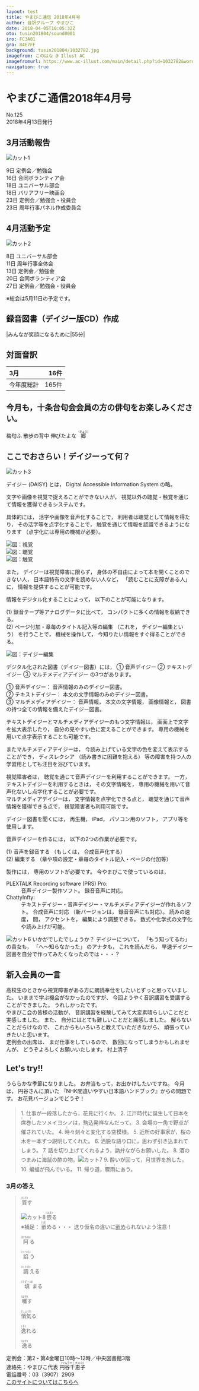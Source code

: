 ```yaml
---
layout: test
title: やまびこ通信 2018年4月号 
author: 音訳グループ やまびこ
date: 2018-04-05T10:05:32Z
oto: tusin201804/sound0001
iro: FC3A81
gra: 84E7FF
background: tusin201804/1032782.jpg
imagefrom: このはな @ Illust AC
imagefromurl: https://www.ac-illust.com/main/detail.php?id=1032782&word=%E6%A1%9C83
navigation: true
---
```


# <span data-dur="4.169" data-begin="2.050">やまびこ通信2018年4月号</span>

<span data-dur="2.563" data-begin="6.219">No.125</span>  
<span data-dur="4.715" data-begin="8.782">2018年4月13日発行</span>

## <span data-dur="2.744" data-begin="13.497">3月活動報告</span>

<img class="migi" src="media/tusin201804/cut1.png" alt="カット1" />

<span data-dur="1.197" data-begin="16.241">9日</span>
<span data-dur="2.913" data-begin="17.438">定例会／勉強会</span>  
<span data-dur="1.562" data-begin="20.351">16日</span>
<span data-dur="2.565" data-begin="21.913">合同ボランティア会</span>  
<span data-dur="1.594" data-begin="24.478">18日</span>
<span data-dur="2.285" data-begin="26.072">ユニバーサル部会</span>  
<span data-dur="1.594" data-begin="28.357">18日</span>
<span data-dur="2.491" data-begin="29.951">バリアフリー映画会</span>  
<span data-dur="1.711" data-begin="32.442">23日</span>
<span data-dur="3.962" data-begin="34.153">定例会／勉強会・役員会</span>  
<span data-dur="1.711" data-begin="38.115">23日</span>
<span data-dur="3.794" data-begin="39.826">周年行事パネル作成委員会</span>

## <span data-dur="2.631" data-begin="43.620">4月活動予定</span>

<img class="migi" src="media/tusin201804/cut2.png" alt="カット2" />

<span data-dur="1.079" data-begin="46.251">8日</span>
<span data-dur="2.285" data-begin="47.330">ユニバーサル部会</span>  
<span data-dur="1.544" data-begin="49.615">11日</span>
<span data-dur="2.821" data-begin="51.159">周年行事全体会</span>  
<span data-dur="1.525" data-begin="53.980">13日</span>
<span data-dur="2.913" data-begin="55.505">定例会／勉強会</span>  
<span data-dur="1.115" data-begin="58.418">20日</span>
<span data-dur="2.565" data-begin="59.533">合同ボランティア会</span>  
<span data-dur="1.721" data-begin="62.098">27日</span>
<span data-dur="3.963" data-begin="63.819">定例会／勉強会・役員会</span>

<span data-dur="5.045" data-begin="67.782">※総会は5月11日の予定です。</span>

## <span data-dur="4.312" data-begin="72.827">録音図書（デイジー版CD）作成</span>

|<span data-dur="2.278" data-begin="77.139">みんなが笑顔になるために</span>|<span data-dur="2.147" data-begin="79.417">55分</span>|

## <span data-dur="2.067" data-begin="81.564">対面音訳</span>

|<span data-dur="1.266" data-begin="83.631">3月</span>|<span data-dur="1.959" data-begin="84.897">16件</span>|
|:---|---:|
|<span data-dur="1.862" data-begin="86.856">今年度総計</span>|<span data-dur="2.469" data-begin="88.718">165件</span>|

## <span data-dur="1.315" data-begin="91.187">今月も，</span><span data-dur="5.705" data-begin="92.502">十条台句会会員の方の俳句をお楽しみください。</span>

<span data-dur="1.236" data-begin="98.207">梅匂ふ</span>
<span data-dur="1.736" data-begin="99.443">散歩の背中</span>
<span data-dur="1.809" data-begin="101.179">伸びたよな</span>
<span class="haigo" data-dur="1.345" data-begin="102.988"><ruby>郷<rt>（きょう）</rt></ruby></span>

## <span data-dur="1.535" data-begin="104.333">ここでおさらい！</span><span data-dur="2.959" data-begin="105.868">デイジーって何？</span>

<img class="migi" src="media/tusin201804/cut3.png" alt="カット3" />

<span data-dur="1.493" data-begin="108.827">デイジー (DAISY) とは，</span>
<span data-dur="2.749" data-begin="110.320">Digital Accessible Information System</span>
<span data-dur="2.363" data-begin="113.069">の略。</span>

<span data-dur="3.934" data-begin="115.432">文字や画像を視覚で捉えることができない人が，</span>
<span data-dur="7.437" data-begin="119.366">視覚以外の聴覚・触覚を通じて情報を獲得できるシステムです。</span>

<span data-dur="1.615" data-begin="126.803">具体的には，</span>
<span data-dur="2.948" data-begin="128.418">活字や画像を音声化することで，</span>
<span data-dur="3.63" data-begin="131.366">利用者は聴覚として情報を得たり，</span>
<span data-dur="2.942" data-begin="134.996">その活字等を点字化することで，</span>
<span data-dur="4.605" data-begin="137.938">触覚を通じて情報を認識できるようになります</span>
<span data-dur="4.935" data-begin="142.543">（点字化には専用の機械が必要）。</span>

<span data-dur="13.338" data-begin="147.478"><img class="naka" src="media/tusin201804/image.png" alt="図：視覚" /><br /><img class="naka" src="media/tusin201804/son.png" alt="図：聴覚" /><br /><img class="naka" src="media/tusin201804/texte.png" alt="図：触覚" /></span>

<span data-dur="0.945" data-begin="160.816">また，</span>
<span data-dur="3.335" data-begin="161.761">デイジーは視覚障害に限らず，</span>
<span data-dur="4.606" data-begin="165.096">身体の不自由によって本を開くことのできない人，</span>
<span data-dur="3.192" data-begin="169.702">日本語特有の文字を読めない人など，</span>
<span data-dur="2.491" data-begin="172.894">「読むことに支障がある人」に，</span>
<span data-dur="4.361" data-begin="175.385">情報を提供することが可能です。</span>

<span data-dur="2.981" data-begin="179.746">情報をデジタル化することによって，</span>
<span data-dur="3.728" data-begin="182.727">以下のことが可能になります。</span>

<span data-dur="1.372" data-begin="186.455">(1)</span>
<span data-dur="3.28" data-begin="187.827">録音テープ等アナログデータに比べて，</span>
<span data-dur="5.141" data-begin="191.107">コンパクトに多くの情報を収納できる。</span>  
<span data-dur="1.123" data-begin="196.248">(2)</span>
<span data-dur="3.952" data-begin="197.371">ページ付加・章毎のタイトル記入等の編集</span>
<span data-dur="0.956" data-begin="201.323">（これを，</span>
<span data-dur="2.247" data-begin="202.279">デイジー編集という）</span>
<span data-dur="1.618" data-begin="204.526">を行うことで，</span>
<span data-dur="1.771" data-begin="206.144">機械を操作して，</span>
<span data-dur="5.194" data-begin="207.915">今知りたい情報をすぐ得ることができる。</span>

<span data-dur="9.374" data-begin="213.109"><img class="naka" src="media/tusin201804/daisy.png" alt="図：デイジー編集" /></span>

<span data-dur="4.043" data-begin="222.483">デジタル化された図書（デイジー図書）には，</span>
<span data-dur="1.226" data-begin="226.526">①</span>
<span data-dur="2.069" data-begin="227.752">音声デイジー</span>
<span data-dur="1.026" data-begin="229.821">②</span>
<span data-dur="2.072" data-begin="230.847">テキストデイジー</span>
<span data-dur="1.215" data-begin="232.919">③</span>
<span data-dur="2.346" data-begin="234.134">マルチメディアデイジー</span>
<span data-dur="3.108" data-begin="236.480">の3つがあります。</span>

<span data-dur="1.226" data-begin="239.588">①</span>
<span data-dur="1.569" data-begin="240.814">音声デイジー：</span>
<span data-dur="4.034" data-begin="242.383">音声情報のみのデイジー図書。</span>  
<span data-dur="1.026" data-begin="246.417">②</span>
<span data-dur="1.571" data-begin="247.443">テキストデイジー：</span>
<span data-dur="4.365" data-begin="249.014">本文の文字情報のみのデイジー図書。</span>  
<span data-dur="1.215" data-begin="253.379">③</span>
<span data-dur="1.846" data-begin="254.594">マルチメディアデイジー：</span>
<span data-dur="1.596" data-begin="256.440">音声情報，</span>
<span data-dur="1.976" data-begin="258.036">本文の文字情報，</span>
<span data-dur="1.84" data-begin="260.012">画像情報と，</span>
<span data-dur="5.492" data-begin="261.852">図書の持つ全ての情報を備えたデイジー図書。</span>

<span data-dur="4.487" data-begin="267.344">テキストデイジーとマルチメディアデイジーのもつ文字情報は，</span>
<span data-dur="3.547" data-begin="271.831">画面上で文字を拡大表示したり，</span>
<span data-dur="4.258" data-begin="275.378">自分の見やすい色に変えることができます。</span>
<span data-dur="6.065" data-begin="279.636">専用の機械を用いて点字表示することも可能です。</span>

<span data-dur="2.57" data-begin="285.701">またマルチメディアデイジーは，</span>
<span data-dur="5.124" data-begin="288.271">今読み上げている文字の色を変えて表示することができ，</span>
<span data-dur="1.467" data-begin="293.395">ディスレクシア</span>
<span data-dur="2.495" data-begin="294.862">（読み書きに困難を抱える）</span>
<span data-dur="6.477" data-begin="297.357">等の障害を持つ人の学習用としても注目を浴びています。</span>

<span data-dur="1.732" data-begin="303.834">視覚障害者は，</span>
<span data-dur="5.898" data-begin="305.566">聴覚を通じて音声デイジーを利用することができます。</span>
<span data-dur="1.096" data-begin="311.464">一方，</span>
<span data-dur="2.575" data-begin="312.560">テキストデイジーを利用するときは，</span>
<span data-dur="1.909" data-begin="315.135">その文字情報を，</span>
<span data-dur="6.889" data-begin="317.044">専用の機械を用いて音声化ないし点字化することが必要です。</span>  
<span data-dur="1.964" data-begin="323.933">マルチメディアデイジーは，</span>
<span data-dur="2.899" data-begin="325.897">文字情報を点字化できる点と，</span>
<span data-dur="4.389" data-begin="328.796">聴覚を通じて音声情報を獲得できる点で，</span>
<span data-dur="4.038" data-begin="333.185">視覚障害者も利用可能です。</span>

<span data-dur="2.116" data-begin="337.223">デイジー図書を聞くには，</span>
<span data-dur="1.347" data-begin="339.339">再生機，</span>
<span data-dur="1.285" data-begin="340.686">iPad，</span>
<span data-dur="1.952" data-begin="341.971">パソコン用のソフト，</span>
<span data-dur="3.501" data-begin="343.923">アプリ等を使用します。</span>

<span data-dur="2.267" data-begin="347.424">音声デイジーを作るには，</span>
<span data-dur="4.215" data-begin="349.691">以下の2つの作業が必要です。</span>

<span data-dur="1.373" data-begin="353.906">(1)</span>
<span data-dur="2.096" data-begin="355.279">音声を録音する</span>
<span data-dur="1.164" data-begin="357.375">（もしくは，</span>
<span data-dur="2.712" data-begin="358.539">合成音声化する）</span>  
<span data-dur="1.123" data-begin="361.251">(2)</span>
<span data-dur="1.396" data-begin="362.374">編集する</span>
<span data-dur="5.719" data-begin="363.770">（章や項の設定・章毎のタイトル記入・ページの付加等）</span>

<span data-dur="1.507" data-begin="369.489">製作には，</span>
<span data-dur="3.436" data-begin="370.996">専用のソフトが必要です。</span>
<span data-dur="3.27" data-begin="374.432">今やまびこで使っているのは，</span>

<dl>
<dt><span data-dur="2.304" data-begin="377.702">PLEXTALK Recording software</span>
<span data-dur="1.636" data-begin="380.006">(PRS) Pro:</span></dt>
<dd><span data-dur="3.225" data-begin="381.642">音声デイジー製作ソフト。</span>
<span data-dur="3.659" data-begin="384.867">録音音声に対応。</span></dd>  
<dt><span data-dur="1.717" data-begin="388.526">ChattyInfty:</span></dt>
<dd><span data-dur="5.988" data-begin="390.243">テキストデイジー・音声デイジー・マルチメディアデイジーが作れるソフト。</span>
<span data-dur="2.384" data-begin="396.231">合成音声に対応</span>
<span data-dur="1.618" data-begin="398.615">（新バージョンは，</span>
<span data-dur="3.281" data-begin="400.233">録音音声にも対応）。</span>
<span data-dur="1.488" data-begin="403.514">読みの速度，</span>
<span data-dur="0.701" data-begin="405.002">間，</span>
<span data-dur="1.398" data-begin="405.703">アクセントを，</span>
<span data-dur="3.29" data-begin="407.101">編集により調整できる。</span>
<span data-dur="5.365" data-begin="410.391">数式や化学式の文字化や読み上げが可能。</span></dd>
</dl>

<img class="migi" src="media/tusin201804/cut6.png" alt="カット6" />
<span data-dur="2.668" data-begin="415.756">いかがでしたでしょうか？</span>
<span data-dur="1.839" data-begin="418.424">デイジーについて，</span>
<span data-dur="1.575" data-begin="420.263">「もう知ってるわ」</span>
<span data-dur="1.316" data-begin="421.838">の貴女も，</span>
<span data-dur="1.911" data-begin="423.154">「へ～知らなかった」</span>
<span data-dur="1.316" data-begin="425.065">のアナタも，</span>
<span data-dur="1.45" data-begin="426.381">これを読んだら，</span>
<span data-dur="6.002" data-begin="427.831">早速デイジー図書を自分で作ってみたくなったのでは・・・？</span>

## <span data-dur="2.833" data-begin="433.833">新入会員の一言</span>

<span data-dur="8.124" data-begin="436.666">高校生のときから視覚障害がある方に朗読奉仕をしたいとずっと思っていました。</span>
<span data-dur="2.994" data-begin="444.790">いままで学ぶ機会がなかったのですが、</span>
<span data-dur="5.673" data-begin="447.784">今回ようやく音訳講習を受講することができました。</span>
<span data-dur="2.959" data-begin="453.457">うれしかったです。</span>  
<span data-dur="2.79" data-begin="456.416">やまびこ会の皆様の活動が、</span>
<span data-dur="6.652" data-begin="459.206">音訳講習を経験してみて大変素晴らしいことだと実感しました。</span>
<span data-dur="0.945" data-begin="465.858">また、</span>
<span data-dur="5.295" data-begin="466.803">自分にはとても難しいことだと痛感しました。</span>
<span data-dur="2.206" data-begin="472.098">解らないことだらけなので、</span>
<span data-dur="3.23" data-begin="474.304">これからもいろいろと教えていただきながら、</span>
<span data-dur="3.934" data-begin="477.534">頑張っていきたいと思います。</span>  
<span data-dur="2.096" data-begin="481.468">定例会の出席は、</span>
<span data-dur="2.13" data-begin="483.564">まだ仕事をしているので、</span>
<span data-dur="3.062" data-begin="485.694">数回になってしまうかもしれませんが、</span>
<span data-dur="3.94" data-begin="488.756">どうぞよろしくお願いいたします。</span>
<span class="migi" data-dur="2.161" data-begin="492.696">村上清子</span>

## <span data-dur="1.749" data-begin="494.857">Let's try!!</span>

<span data-dur="3.061" data-begin="496.606">うららかな季節になりました。</span>
<span data-dur="4.535" data-begin="499.667">お弁当もって，お出かけしたいですね。</span>
<span data-dur="1.312" data-begin="504.202">今月は，</span>
<span data-dur="2.187" data-begin="505.514">円谷さんに頂いた</span>
<span data-dur="5.788" data-begin="507.701">『NHK間違いやすい日本語ハンドブック』からの問題です。</span>
<span data-dur="2.633" data-begin="513.489">お花見バージョンでどうぞ！</span>
<span data-dur="3.013" data-begin="516.122"><!--問題の読み上げは省略--></span>
<blockquote markdown="1">
1. 仕事が<ruby>一段落<rt>(　　)</rt></ruby>したから，花見に行くか。
2. 江戸時代に誕生して日本を<ruby>席巻<rt>(　　)</rt></ruby>したソメイヨシノは，駒込発祥なんだって。
3. 会場の一角で<ruby>野点<rt>(　　)</rt></ruby>が催されていた。
4. <ruby>時々刻々<rt>(　　)</rt></ruby>と変化する空模様。
5. 近所の<ruby>好事家<rt>(　　)</rt></ruby>が，桜の木を一本ずつ説明してくれた。
6. <ruby>洒脱<rt>(　　)</rt></ruby>な語り口に，思わず引き込まれてしまう。
7. 話を切り上げてくれるよう，<ruby>訥弁<rt>(　　)</rt></ruby>ながらお願いした。
8. 酒のつまみに<ruby>海鼠<rt>(　　)</rt></ruby>の酢の物。<img class="migi" src="media/tusin201804/cut7.png" alt="カット7" />
9. 酔いが回って，<ruby>月世界<rt>(　　)</rt></ruby>を旅した。
10. <ruby>蝙蝠<rt>(　　)</rt></ruby>が飛んでいる。
11. 帰り道，<ruby>驟雨<rt>(　　)</rt></ruby>にあう。
</blockquote>

### <span data-dur="2.236" data-begin="519.135">3月の答え</span>

<blockquote markdown="1">
<span data-dur="1.529" data-begin="521.371"><ruby>質<rt>(ただ)</rt></ruby>す</span>

<img class="migi" src="media/tusin201804/cut8.png" alt="カット8" /><span data-dur="1.509" data-begin="522.900"><ruby>嵌<rt>(はま)</rt></ruby>る</span>  
<span data-dur="1.078" data-begin="524.409">※補足：</span>
<span data-dur="1.006" data-begin="525.487"><ruby>嵌<rt>(は)</rt></ruby>める・・・</span>
<span data-dur="4.386" data-begin="526.493">送り仮名の違いに<span style="text-decoration: underline;">嵌め</span>られないよう注意！</span>

<span data-dur="1.577" data-begin="530.879"><ruby>阿<rt>(おもね)</rt></ruby>る</span>

<span data-dur="1.589" data-begin="532.456"><ruby>諂<rt>(へつら)</rt></ruby>う</span>

<span data-dur="1.666" data-begin="534.045"><ruby>調<rt>(ととの)</rt></ruby>える</span>

<span data-dur="2.224" data-begin="535.711"><ruby>填<rt>(うず・は)</rt></ruby>まる</span>

<span data-dur="1.594" data-begin="537.935"><ruby>囃<rt>(はや)</rt></ruby>す</span>

<span data-dur="1.569" data-begin="539.529"><ruby>悄気<rt>(しょげ)</rt></ruby>る</span>

<span data-dur="1.503" data-begin="541.098"><ruby>逸<rt>(そ)</rt></ruby>れる</span>

<span data-dur="1.5" data-begin="542.601"><ruby>逸<rt>(はや)</rt></ruby>る</span>
</blockquote>

<span data-dur="7.597" data-begin="544.101">定例会：第2・第4金曜日10時～12時／中央図書館3階</span>  
<span data-dur="4.757" data-begin="551.698">連絡先：やまびこ代表 <ruby>円谷千恵子<rt>（ツムラヤ・チエコ）</rt></ruby></span>  
<span data-dur="5.95" data-begin="556.455">電話番号：03（3907）2909</span>  
<span data-dur="2.525" data-begin="562.405"><a href="mailto:ymbk2016ml@gmail.com?Subject=やまびこウェブサイトについて" data-dur="8.092" data-begin="564.930">このサイトについてはこちらへ</a></span>

